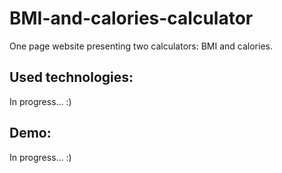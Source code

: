 # BMI-and-calories-calculator

 One page website presenting two calculators: BMI and calories.
 
## Used technologies: 

In progress... :)

## Demo:

In progress... :)